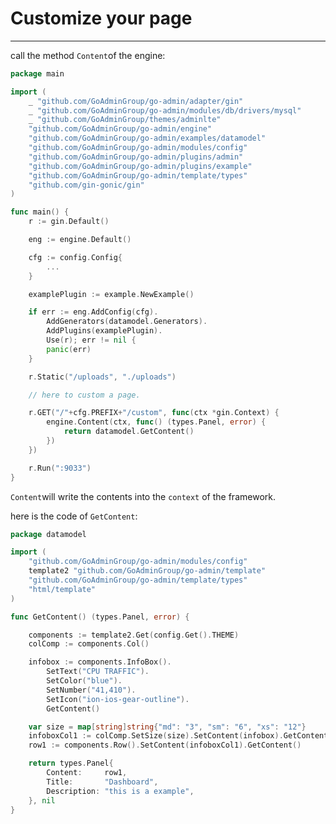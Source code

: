 # Customize your page
---

call the method ```Content```of the engine: 

```go
package main

import (
	_ "github.com/GoAdminGroup/go-admin/adapter/gin"
	_ "github.com/GoAdminGroup/go-admin/modules/db/drivers/mysql"
	_ "github.com/GoAdminGroup/themes/adminlte"
	"github.com/GoAdminGroup/go-admin/engine"
	"github.com/GoAdminGroup/go-admin/examples/datamodel"
	"github.com/GoAdminGroup/go-admin/modules/config"
	"github.com/GoAdminGroup/go-admin/plugins/admin"
	"github.com/GoAdminGroup/go-admin/plugins/example"
	"github.com/GoAdminGroup/go-admin/template/types"
	"github.com/gin-gonic/gin"
)

func main() {
	r := gin.Default()

	eng := engine.Default()

	cfg := config.Config{
		...
	}

	examplePlugin := example.NewExample()

	if err := eng.AddConfig(cfg).
		AddGenerators(datamodel.Generators).
		AddPlugins(examplePlugin).
		Use(r); err != nil {
		panic(err)
	}

	r.Static("/uploads", "./uploads")

	// here to custom a page.

	r.GET("/"+cfg.PREFIX+"/custom", func(ctx *gin.Context) {
		engine.Content(ctx, func() (types.Panel, error) {
			return datamodel.GetContent()
		})
	})

	r.Run(":9033")
}
```

```Content```will write the contents into the ```context``` of the framework.

here is the code of ```GetContent```:

```go
package datamodel

import (
	"github.com/GoAdminGroup/go-admin/modules/config"
	template2 "github.com/GoAdminGroup/go-admin/template"
	"github.com/GoAdminGroup/go-admin/template/types"
	"html/template"
)

func GetContent() (types.Panel, error) {

	components := template2.Get(config.Get().THEME)
	colComp := components.Col()

	infobox := components.InfoBox().
		SetText("CPU TRAFFIC").
		SetColor("blue").
		SetNumber("41,410").
		SetIcon("ion-ios-gear-outline").
		GetContent()

	var size = map[string]string{"md": "3", "sm": "6", "xs": "12"}
	infoboxCol1 := colComp.SetSize(size).SetContent(infobox).GetContent()
	row1 := components.Row().SetContent(infoboxCol1).GetContent()

	return types.Panel{
		Content:     row1,
		Title:       "Dashboard",
		Description: "this is a example",
	}, nil
}
```
